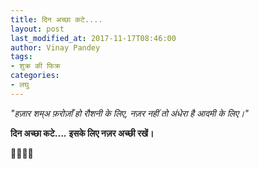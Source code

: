```yaml
---
title: दिन अच्छा कटे....
layout: post
last_modified_at: 2017-11-17T08:46:00
author: Vinay Pandey
tags:
- शुक्र की फिक्र
categories:
- लघु
---
```

*"हज़ार शम्अ फ़रोज़ाँ हो रौशनी के लिए,*
*नज़र नहीं तो अंधेरा है आदमी के लिए।"*

**दिन अच्छा कटे....**
**इसके लिए नज़र अच्छी रखें।**

🙏🌷🌷🙏



